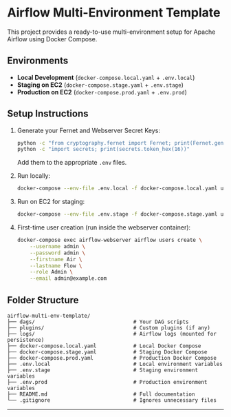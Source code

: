 # Airflow Multi-Environment Template

This project provides a ready-to-use multi-environment setup for Apache Airflow using Docker Compose.

## Environments

- **Local Development** (`docker-compose.local.yaml` + `.env.local`)
- **Staging on EC2** (`docker-compose.stage.yaml` + `.env.stage`)
- **Production on EC2** (`docker-compose.prod.yaml` + `.env.prod`)

## Setup Instructions

1. Generate your Fernet and Webserver Secret Keys:
    ```bash
    python -c "from cryptography.fernet import Fernet; print(Fernet.generate_key().decode())"
    python -c "import secrets; print(secrets.token_hex(16))"
    ```
    Add them to the appropriate `.env` files.

2. Run locally:
    ```bash
    docker-compose --env-file .env.local -f docker-compose.local.yaml up -d
    ```

3. Run on EC2 for staging:
    ```bash
    docker-compose --env-file .env.stage -f docker-compose.stage.yaml up -d
    ```

4. First-time user creation (run inside the webserver container):
    ```bash
    docker-compose exec airflow-webserver airflow users create \
        --username admin \
        --password admin \
        --firstname Air \
        --lastname Flow \
        --role Admin \
        --email admin@example.com
    ```

## Folder Structure

```
airflow-multi-env-template/
├── dags/                                # Your DAG scripts
├── plugins/                             # Custom plugins (if any)
├── logs/                                # Airflow logs (mounted for persistence)
├── docker-compose.local.yaml            # Local Docker Compose
├── docker-compose.stage.yaml            # Staging Docker Compose
├── docker-compose.prod.yaml             # Production Docker Compose
├── .env.local                           # Local environment variables
├── .env.stage                           # Staging environment variables
├── .env.prod                            # Production environment variables
├── README.md                            # Full documentation
└── .gitignore                           # Ignores unnecessary files
```

---
    